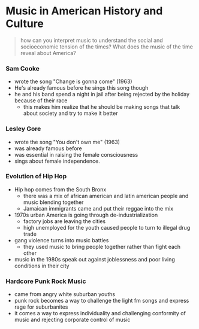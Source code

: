 # Music in American History and Culture

> how can you interpret music to understand the social and socioeconomic tension of the times?
> What does the music of the time reveal about America? 

### Sam Cooke
- wrote the song "Change is gonna come" (1963)
- He's already famous before he sings this song though
- he and his band spend a night in jail after being rejected by the holiday because of their race
	+ this makes him realize that he should be making songs that talk about society and try to make it better

### Lesley Gore
- wrote the song "You don't own me" (1963)
- was already famous before 
- was essential in raising the female consciousness 
- sings about female independence.

### Evolution of Hip Hop
- Hip hop comes from the South Bronx
	+ there was a mix of african american and latin american people and music blending together
	+ Jamaican immigrants came and put their reggae into the mix
- 1970s urban America is going through de-industrialization 
	+ factory jobs are leaving the cities
	+ high unemployed for the youth caused people to turn to illegal drug trade
- gang violence turns into music battles
	+ they used music to bring people together rather than fight each other
- music in the 1980s speak out against joblessness and poor living conditions in their city

### Hardcore Punk Rock Music
- came from angry white suburban youths
- punk rock becomes a way to challenge the light fm songs and express rage for suburbanites 
- it comes a way to express individuality and challenging conformity of music and rejecting corporate control of music